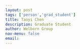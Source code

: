 ```yaml
---
layout: post 
tags: ['person','grad_student']
title: Taoyi Chen 
description: Graduate Student 
author: Welborn Group 
nav-menu: false 
email: 
---
```


